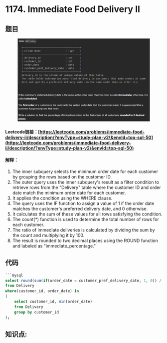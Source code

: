 # 1174. Immediate Food Delivery II

## 题目

<figure><img src="../../.gitbook/assets/image (8) (1) (1) (1).png" alt=""><figcaption></figcaption></figure>

#### Leetcode链接：[https://leetcode.com/problems/immediate-food-delivery-ii/description/?envType=study-plan-v2\&envId=top-sql-50](https://leetcode.com/problems/immediate-food-delivery-ii/description/?envType=study-plan-v2\&envId=top-sql-50)

#### 解释：

1. The inner subquery selects the minimum order date for each customer by grouping the rows based on the customer ID.
2. The outer query uses the inner subquery's result as a filter condition to retrieve rows from the "Delivery" table where the customer ID and order date match the minimum order date for each customer.
3. It applies the condition using the WHERE clause.
4. The query uses the IF function to assign a value of 1 if the order date matches the customer's preferred delivery date, and 0 otherwise.
5. It calculates the sum of these values for all rows satisfying the condition.
6. The count(\*) function is used to determine the total number of rows for each customer.
7. The ratio of immediate deliveries is calculated by dividing the sum by the count and multiplying it by 100.
8. The result is rounded to two decimal places using the ROUND function and labeled as "immediate\_percentage."

## 代码

````sql
```mysql
select round(sum(if(order_date = customer_pref_delivery_date, 1, 0)) / count(*) * 100, 2) as immediate_percentage 
from Delivery
where(customer_id, order_date) in
(
    select customer_id, min(order_date) 
    from Delivery
    group by customer_id
);
````

## **知识点:**&#x20;
